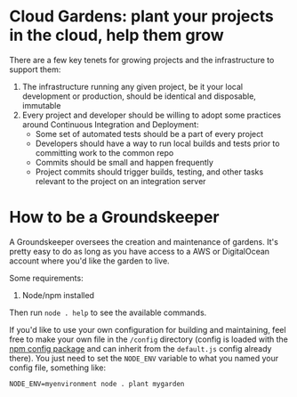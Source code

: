# Cloud Gardens: plant your projects in the cloud, help them grow

There are a few key tenets for growing projects and the infrastructure to support them:

1. The infrastructure running any given project, be it your local development or production, should be identical and disposable, immutable
2. Every project and developer should be willing to adopt some practices around Continuous Integration and Deployment:
    * Some set of automated tests should be a part of every project
    * Developers should have a way to run local builds and tests prior to committing work to the common repo
    * Commits should be small and happen frequently
    * Project commits should trigger builds, testing, and other tasks relevant to the project on an integration server

# How to be a Groundskeeper

A Groundskeeper oversees the creation and maintenance of gardens.  It's pretty easy to do as long as you have access to a AWS or DigitalOcean account where you'd like the garden to live.

Some requirements:
1. Node/npm installed

Then run `node . help` to see the available commands.

If you'd like to use your own configuration for building and maintaining, feel free to make your own file in the `/config` directory (config is loaded with the [npm config package](https://www.npmjs.com/package/config) and can inherit from the `default.js` config already there).  You just need to set the `NODE_ENV` variable to what you named your config file, something like:

```
NODE_ENV=myenvironment node . plant mygarden
```